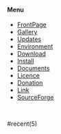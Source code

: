 #### Menu

* [FrontPage](../../en/FrontPage)
* [Gallery](../../en/Gallery)
* [Updates](../../en/Updates)
* [Environment](../../en/Environment)
* [Download](../../en/Download)
* [Install](../../en/Install)
* [Documents](../../en/Documents)
* [Licence](../../en/Licence)
* [Donation](../../en/Licence)
* [Link](../../en/Link)
* [SourceForge](http://sourceforge.net/projects/cuemol/)

&#32;<br/>

#recent(5)